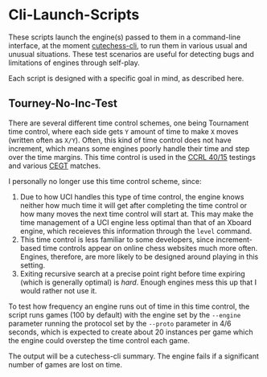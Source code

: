 # Cli-Launch-Scripts

These scripts launch the engine(s) passed to them in a command-line interface, at the moment [cutechess-cli](https://github.com/cutechess/cutechess), to run them in various usual and unusual situations. These test scenarios are useful for detecting bugs and limitations of engines through self-play.

Each script is designed with a specific goal in mind, as described here.

## Tourney-No-Inc-Test

There are several different time control schemes, one being Tournament time control, where each side gets `Y` amount of time to make `X` moves (written often as `X/Y`). Often, this kind of time control does not have increment, which means some engines poorly handle their time and step over the time margins. This time control is used in the [CCRL 40/15](https://www.computerchess.org.uk/ccrl/4040/) testings and various [CEGT](http://cegt.net/) matches.

I personally no longer use this time control scheme, since:

1. Due to how UCI handles this type of time control, the engine knows neither how much time it will get after completing the time control or how many moves the next time control will start at. This may make the time management of a UCI engine less optimal than that of an Xboard engine, which receieves this information through the `level` command.
2. This time control is less familiar to some developers, since increment-based time controls appear on online chess websites much more often. Engines, therefore, are more likely to be designed around playing in this setting.
3. Exiting recursive search at a precise point right before time expiring (which is generally optimal) is *hard*. Enough engines mess this up that I would rather not use it.

To test how frequency an engine runs out of time in this time control, the script runs games (100 by default) with the engine set by the `--engine` parameter running the protocol set by the `--proto` parameter in 4/6 seconds, which is expected to create about 20 instances per game which the engine could overstep the time control each game.

The output will be a cutechess-cli summary. The engine fails if a significant number of games are lost on time.
